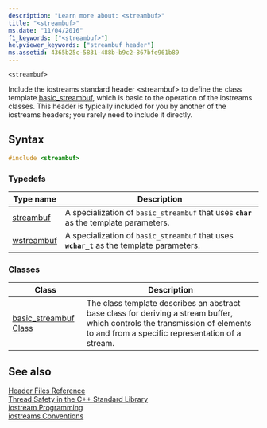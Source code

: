 ```yaml
---
description: "Learn more about: <streambuf>"
title: "<streambuf>"
ms.date: "11/04/2016"
f1_keywords: ["<streambuf>"]
helpviewer_keywords: ["streambuf header"]
ms.assetid: 4365b25c-5831-488b-b9c2-867bfe961b89
---
```

`<streambuf>`

Include the iostreams standard header \<streambuf> to define the class template [basic_streambuf](../standard-library/basic-streambuf-class.md), which is basic to the operation of the iostreams classes. This header is typically included for you by another of the iostreams headers; you rarely need to include it directly.

## Syntax

```cpp
#include <streambuf>
```

### Typedefs

|Type name|Description|
|-|-|
|[streambuf](../standard-library/streambuf-typedefs.md#streambuf)|A specialization of `basic_streambuf` that uses **`char`** as the template parameters.|
|[wstreambuf](../standard-library/streambuf-typedefs.md#wstreambuf)|A specialization of `basic_streambuf` that uses **`wchar_t`** as the template parameters.|

### Classes

|Class|Description|
|-|-|
|[basic_streambuf Class](basic-streambuf-class.md)|The class template describes an abstract base class for deriving a stream buffer, which controls the transmission of elements to and from a specific representation of a stream.|

## See also

[Header Files Reference](../standard-library/cpp-standard-library-header-files.md)\
[Thread Safety in the C++ Standard Library](../standard-library/thread-safety-in-the-cpp-standard-library.md)\
[iostream Programming](../standard-library/iostream-programming.md)\
[iostreams Conventions](../standard-library/iostreams-conventions.md)
